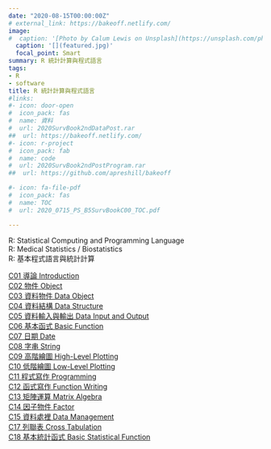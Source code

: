 ```yaml
---
date: "2020-08-15T00:00:00Z"
# external_link: https://bakeoff.netlify.com/
image:
#  caption: '[Photo by Calum Lewis on Unsplash](https://unsplash.com/photos/rkT_TG5NKF8)'
  caption: '[](featured.jpg)'
  focal_point: Smart
summary: R 統計計算與程式語言 
tags:
- R
- software
title: R 統計計算與程式語言 
#links:
#- icon: door-open
#  icon_pack: fas
#  name: 資料
#  url: 2020SurvBook2ndDataPost.rar
##  url: https://bakeoff.netlify.com/
#- icon: r-project
#  icon_pack: fab
#  name: code
#  url: 2020SurvBook2ndPostProgram.rar
##  url: https://github.com/apreshill/bakeoff

#- icon: fa-file-pdf
#  icon_pack: fas
#  name: TOC
#  url: 2020_0715_PS_B5SurvBookC00_TOC.pdf

---
```



R: Statistical Computing and Programming Language   
R: Medical Statistics / Biostatistics   
R: 基本程式語言與統計計算   

[C01 導論 Introduction](2019RC01_Intro.pdf)    
[C02 物件 Object](2019RC02_ObjectVector.pdf)    
[C03 資料物件 Data Object](2019RC03_ObjectData.pdf)       
[C04 資料結構 Data Structure](2019RC04_DataStructure.pdf)        
[C05 資料輸入與輸出 Data Input and Output](2019RC05_DataBasicInputOutput.pdf)       
[C06 基本函式 Basic Function](2019RC06_FunctionBasic.pdf)      
[C07 日期 Date](2019RC07_Date.pdf)       
[C08 字串 String](2019RC08_Character.pdf)       
[C09 高階繪圖 High-Level Plotting](2019RC09_GraphicsHigh.pdf)        
[C10 低階繪圖 Low-Level Plotting](2019RC10_GraphicsLow.pdf)       
[C11 程式寫作 Programming](2019RC11_Programming.pdf)       
[C12 函式寫作 Function Writing](2019RC12_FunctionWriting.pdf)        
[C13 矩陣運算 Matrix Algebra](2019RC13_MatrixAlgebra.pdf)       
[C14 因子物件 Factor](2019RC14_Factor.pdf)      
[C15 資料處裡 Data Management](2019RC15_DataManagementApply.pdf)      
[C17 列聯表 Cross Tabulation](2019RC16_CrossTable.pdf)        
[C18 基本統計函式 Basic Statistical Function](2019RC17_StatDescFunction.pdf)       


